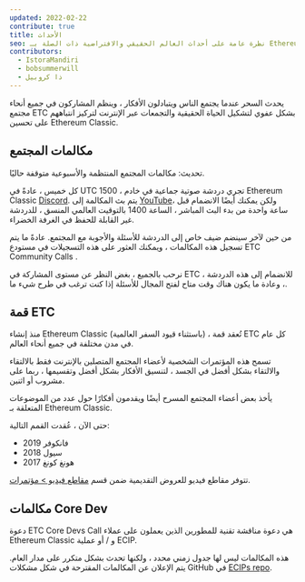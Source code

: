 ```yaml
---
updated: 2022-02-22
contribute: true
title: الأحداث
seo: نظرة عامة على أحداث العالم الحقيقي والافتراضية ذات الصلة بـ Ethereum Classic. قمة ETC ومكالمة المجتمع الأسبوعية مرحب بها للجميع!
contributors:
  - IstoraMandiri
  - bobsummerwill
  - ذا كروبيل
---
```


يحدث السحر عندما يجتمع الناس ويتبادلون الأفكار ، وينظم المشاركون في جميع أنحاء مجتمع ETC بشكل عفوي لتشكيل الحياة الحقيقية والتجمعات عبر الإنترنت لتركيز انتباههم على تحسين Ethereum Classic.

## مكالمات المجتمع

تحديث: مكالمات المجتمع المنتظمة والأسبوعية متوقفة حاليًا.

كل خميس ، عادةً في UTC 1500 ، تجري دردشة صوتية جماعية في خادم Ethereum Classic [Discord](https://ethereumclassic.org/discord). يتم بث المكالمة إلى [YouTube](https://www.youtube.com/channel/UCp07VPnC1ejyAp5gMvvA4dw/videos)، ولكن يمكنك أيضًا الانضمام قبل ساعة واحدة من بدء البث المباشر ، الساعة 1400 بالتوقيت العالمي المنسق ، للدردشة غير القابلة للحفظ في الغرفة الخضراء.

من حين لآخر سينضم ضيف خاص إلى الدردشة للأسئلة والأجوبة مع المجتمع. عادةً ما يتم تسجيل هذه المكالمات ، ويمكنك العثور على هذه التسجيلات في مستودع ETC Community Calls [](https://github.com/ethereumclassic/community-calls).

نرحب بالجميع ، بغض النظر عن مستوى المشاركة في ETC ، للانضمام إلى هذه الدردشة ، وعادة ما يكون هناك وقت متاح لفتح المجال للأسئلة إذا كنت ترغب في طرح شيء ما.

## قمة ETC

منذ إنشاء Ethereum Classic (باستثناء قيود السفر العالمية) ، تُعقد قمة ETC كل عام في مدن مختلفة في جميع أنحاء العالم.

تسمح هذه المؤتمرات الشخصية لأعضاء المجتمع المتصلين بالإنترنت فقط بالالتقاء والالتقاء بشكل أفضل في الجسد ، لتنسيق الأفكار بشكل أفضل وتقسيمها ، ربما على مشروب أو اثنين.

يأخذ بعض أعضاء المجتمع المسرح أيضًا ويقدمون أفكارًا حول عدد من الموضوعات المتعلقة بـ Ethereum Classic.

حتى الآن ، عُقدت القمم التالية:

- 2019 فانكوفر
- 2018 سيول
- 2017 هونغ كونغ

تتوفر مقاطع فيديو للعروض التقديمية ضمن قسم [مقاطع فيديو > مؤتمرات](/videos/conferences).

## مكالمات Core Dev

دعوة ETC Core Devs Call هي دعوة مناقشة تقنية للمطورين الذين يعملون على عملاء Ethereum Classic و / أو عملية ECIP.

هذه المكالمات ليس لها جدول زمني محدد ، ولكنها تحدث بشكل متكرر على مدار العام. يتم الإعلان عن المكالمات المقترحة في شكل مشكلات GitHub في [ECIPs repo](https://github.com/ethereumclassic/ECIPs/issues?q=is%3Aissue+Devs+Call).
